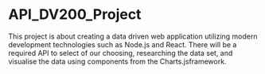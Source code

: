 # API_DV200_Project
This project is about creating a data driven web application utilizing  modern development technologies such as Node.js and React. 
There will be a required  API to select of our choosing, researching the data
set, and visualise the data using components from the Charts.jsframework.
